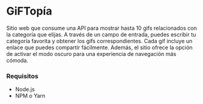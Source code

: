 # GiFTopía
Sitio web que consume una API para mostrar hasta 10 gifs relacionados con la categoría que elijas.
A través de un campo de entrada, puedes escribir tu categoría favorita y obtener los gifs correspondientes.
Cada gif incluye un enlace que puedes compartir fácilmente.
Además, el sitio ofrece la opción de activar el modo oscuro para una experiencia de navegación más cómoda.

### Requisitos
- Node.js
- NPM o Yarn
